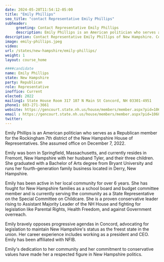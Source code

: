 ```yaml
---
date: 2024-05-28T11:54:12-05:00
title: "Emily Phillips"
seo_title: "contact Representative Emily Phillips"
subheader:
     greeting: Contact Representative Emily Phillips
     description: Emily Phillips is an American politician who serves as a Republican member for the Rockingham 7th district of the New Hampshire House of Representatives. She assumed office on December 7, 2022.
description: Contact Representative Emily Phillips of New Hampshire. Contact information for Emily Phillips includes email address, phone number, and mailing address.
image: emily-phillips.jpeg
video:
url: /states/new-hampshire/emily-phillips/
weight: 1
layout: course_home

####candidate
name: Emily Phillips
state: New Hampshire
party: Republican
role: Representative
inoffice: Current
elected: 2022
mailing1: State House Room 317 107 N Main St Concord, NH 03301-4951
phone1: 603-271-3661
website: https://gencourt.state.nh.us/house/members/member.aspx?pid=10687/
email : https://gencourt.state.nh.us/house/members/member.aspx?pid=10687/
twitter: 
---
```

Emily Phillips is an American politician who serves as a Republican member for the Rockingham 7th district of the New Hampshire House of Representatives. She assumed office on December 7, 2022.

Emily was born in Springfield, Massachusetts, and currently resides in Fremont, New Hampshire with her husband Tyler, and their three children. She graduated with a Bachelor of Arts degree from Bryant University and runs her fourth-generation family business located in Derry, New Hampshire.

Emily has been active in her local community for over 6 years. She has fought for New Hampshire families as a school board and budget committee member and is currently serving the community as a State Representative on the Special Committee on Childcare. She is a proven conservative leader rising to Assistant Majority Leader of the NH House and fighting for legislation like Parental Rights, Health Freedom, and against Government overreach.

Emily bravely opposes progressive agendas in Concord, advocating for legislation to maintain New Hampshire's status as the freest state in the union. Her career experience includes working as a president and CEO. Emily has been affiliated with NFIB.

Emily's dedication to her community and her commitment to conservative values have made her a respected figure in New Hampshire politics.

